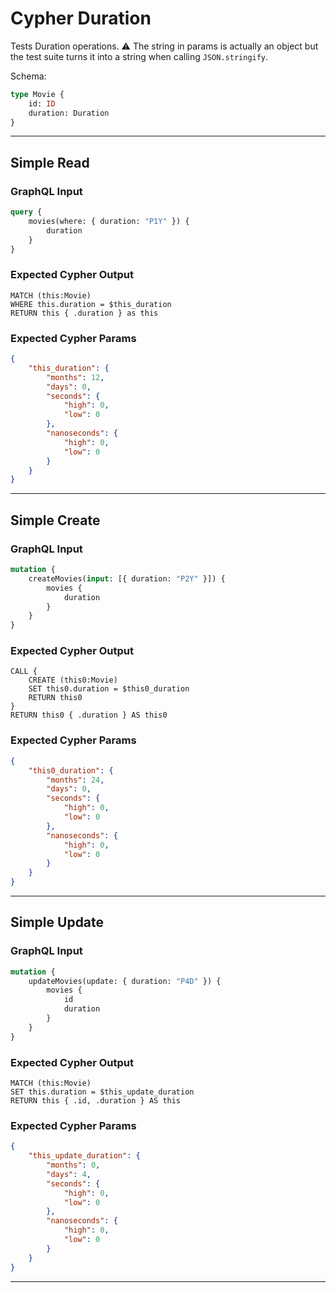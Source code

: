 # Cypher Duration

Tests Duration operations. ⚠ The string in params is actually an object but the test suite turns it into a string when calling `JSON.stringify`.

Schema:

```graphql
type Movie {
    id: ID
    duration: Duration
}
```

---

## Simple Read

### GraphQL Input

```graphql
query {
    movies(where: { duration: "P1Y" }) {
        duration
    }
}
```

### Expected Cypher Output

```cypher
MATCH (this:Movie)
WHERE this.duration = $this_duration
RETURN this { .duration } as this
```

### Expected Cypher Params

```json
{
    "this_duration": {
        "months": 12,
        "days": 0,
        "seconds": {
            "high": 0,
            "low": 0
        },
        "nanoseconds": {
            "high": 0,
            "low": 0
        }
    }
}
```

---

## Simple Create

### GraphQL Input

```graphql
mutation {
    createMovies(input: [{ duration: "P2Y" }]) {
        movies {
            duration
        }
    }
}
```

### Expected Cypher Output

```cypher
CALL {
    CREATE (this0:Movie)
    SET this0.duration = $this0_duration
    RETURN this0
}
RETURN this0 { .duration } AS this0
```

### Expected Cypher Params

```json
{
    "this0_duration": {
        "months": 24,
        "days": 0,
        "seconds": {
            "high": 0,
            "low": 0
        },
        "nanoseconds": {
            "high": 0,
            "low": 0
        }
    }
}
```

---

## Simple Update

### GraphQL Input

```graphql
mutation {
    updateMovies(update: { duration: "P4D" }) {
        movies {
            id
            duration
        }
    }
}
```

### Expected Cypher Output

```cypher
MATCH (this:Movie)
SET this.duration = $this_update_duration
RETURN this { .id, .duration } AS this
```

### Expected Cypher Params

```json
{
    "this_update_duration": {
        "months": 0,
        "days": 4,
        "seconds": {
            "high": 0,
            "low": 0
        },
        "nanoseconds": {
            "high": 0,
            "low": 0
        }
    }
}
```

---
